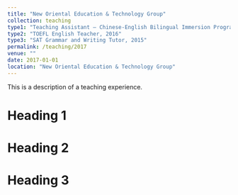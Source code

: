 ```yaml
---
title: "New Oriental Education & Technology Group"
collection: teaching
type1: "Teaching Assistant – Chinese-English Bilingual Immersion Program, 2017"
type2: "TOEFL English Teacher, 2016"
type3: "SAT Grammar and Writing Tutor, 2015"
permalink: /teaching/2017
venue: ""
date: 2017-01-01
location: "New Oriental Education & Technology Group"
---
```


This is a description of a teaching experience.

Heading 1
======

Heading 2
======

Heading 3
======
